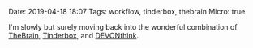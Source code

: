 Date: 2019-04-18 18:07
Tags: workflow, tinderbox, thebrain
Micro: true

I'm slowly but surely moving back into the wonderful combination of [TheBrain](https://thebrain.com), [Tinderbox](http://www.eastgate.com/Tinderbox/), and [DEVONthink](https://www.devontechnologies.com/apps/devonthink).
